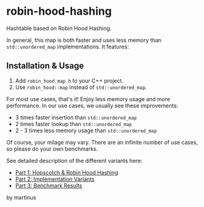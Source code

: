 robin-hood-hashing
==================

Hashtable based on Robin Hood Hashing.

In general, this map is both faster and uses less memory than `std::unordered_map` implementations. It features:

## Installation & Usage

1. Add `robin_hood_map.h` to your C++ project.
1. Use `robin_hood::map` instead of `std::unordered_map`.

For most use cases, that's it! Enjoy less memory usage and more performance. In our use cases, we usually see these improvements:

* 3 times faster insertion than `std::unordered_map`
* 2 times faster lookup than `std::unordered_map`
* 2 - 3 times less memory usage than `std::unordered_map`

Of course, your milage may vary. There are an infinite number of use cases, so please do your own benchmarks.


See detailed description of the different variants here:

* [Part 1: Hopscotch & Robin Hood Hashing](http://martin.ankerl.com/2016/09/15/very-fast-hashmap-in-c-part-1/)
* [Part 2: Implementation Variants](http://martin.ankerl.com/2016/09/21/very-fast-hashmap-in-c-part-2/)
* [Part 3: Benchmark Results](http://martin.ankerl.com/2016/09/21/very-fast-hashmap-in-c-part-3/)

by martinus
